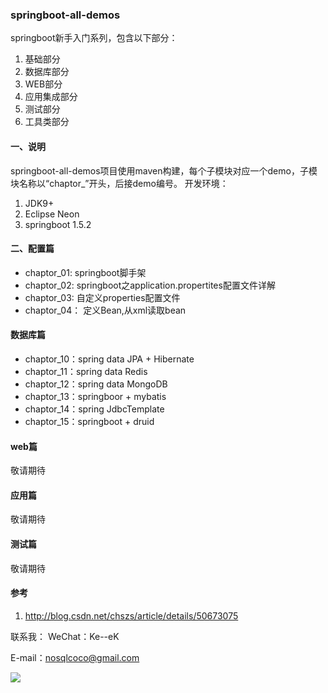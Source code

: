 ### springboot-all-demos

springboot新手入门系列，包含以下部分：
1. 基础部分
2. 数据库部分
3. WEB部分
4. 应用集成部分
5. 测试部分
6. 工具类部分

#### 一、说明
springboot-all-demos项目使用maven构建，每个子模块对应一个demo，子模块名称以“chaptor_”开头，后接demo编号。
开发环境：
1. JDK9+
2. Eclipse Neon
3. springboot 1.5.2

#### 二、配置篇
- chaptor_01: springboot脚手架
- chaptor_02: springboot之application.propertites配置文件详解
- chaptor_03: 自定义properties配置文件
- chaptor_04： 定义Bean,从xml读取bean

#### 数据库篇
- chaptor_10：spring data JPA + Hibernate
- chaptor_11：spring data Redis
- chaptor_12：spring data MongoDB
- chaptor_13：springboor + mybatis
- chaptor_14：spring JdbcTemplate
- chaptor_15：springboot + druid

#### web篇
敬请期待

#### 应用篇
敬请期待

#### 测试篇
敬请期待

#### 参考
1. http://blog.csdn.net/chszs/article/details/50673075

联系我：
WeChat：Ke--eK

E-mail：nosqlcoco@gmail.com

![](https://github.com/cocoli/weixin_smallexe/raw/master/screenshot/dingyuhao.JPG?raw=true)

